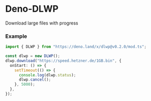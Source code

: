 # Deno-DLWP

Download large files with progress

### Example

```ts
import { DLWP } from "https://deno.land/x/dlwp@v0.2.0/mod.ts";

const dlwp = new DLWP();
dlwp.download("https://speed.hetzner.de/1GB.bin", {
  onStart: () => {
    setTimeout(() => {
      console.log(dlwp.status);
      dlwp.cancel();
    }, 5000);
  },
});
```
